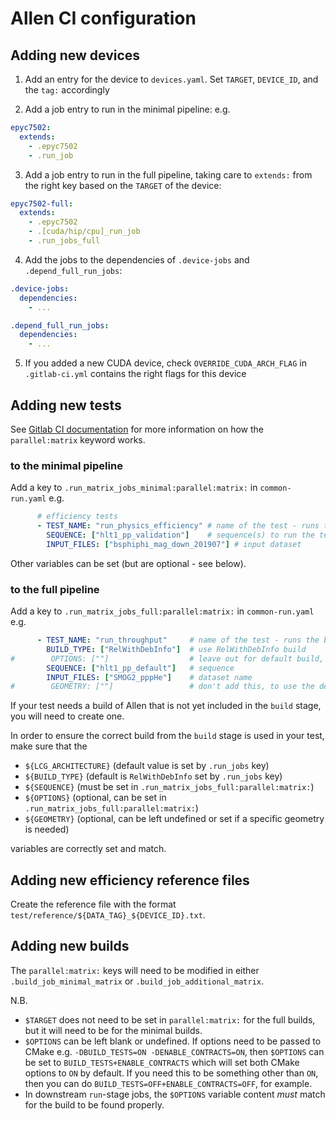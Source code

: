 # Allen CI configuration

## Adding new devices

1. Add an entry for the device to `devices.yaml`. Set `TARGET`, `DEVICE_ID`, and the `tag:` accordingly

2. Add a job entry to run in the minimal pipeline: e.g.
```yaml
epyc7502:
  extends:
    - .epyc7502
    - .run_job

```

3. Add a job entry to run in the full pipeline, taking care to `extends:` from the right key based on the `TARGET` of the device:
```yaml
epyc7502-full:
  extends:
    - .epyc7502
    - .[cuda/hip/cpu]_run_job
    - .run_jobs_full
```

4. Add the jobs to the dependencies of `.device-jobs` and `.depend_full_run_jobs`:
```yaml
.device-jobs:
  dependencies:
    - ...

.depend_full_run_jobs:
  dependencies:
    - ...
```

5. If you added a new CUDA device, check `OVERRIDE_CUDA_ARCH_FLAG` in `.gitlab-ci.yml` contains the right flags for this device

## Adding new tests

See [Gitlab CI documentation](https://docs.gitlab.com/ee/ci/yaml/#parallel-matrix-jobs) for more information on how the `parallel:matrix` keyword works.

### to the minimal pipeline

Add a key to `.run_matrix_jobs_minimal:parallel:matrix:` in `common-run.yaml` e.g.
```yaml
      # efficiency tests
      - TEST_NAME: "run_physics_efficiency" # name of the test - runs the bash script scripts/ci/jobs/$TEST_NAME.sh
        SEQUENCE: ["hlt1_pp_validation"]    # sequence(s) to run the test on
        INPUT_FILES: ["bsphiphi_mag_down_201907"] # input dataset
```

Other variables can be set (but are optional - see below).

### to the full pipeline

Add a key to `.run_matrix_jobs_full:parallel:matrix:` in `common-run.yaml` e.g.
```yaml
      - TEST_NAME: "run_throughput"     # name of the test - runs the bash script scripts/ci/jobs/$TEST_NAME.sh
        BUILD_TYPE: ["RelWithDebInfo"]  # use RelWithDebInfo build
#        OPTIONS: [""]                  # leave out for default build, with no additional build options
        SEQUENCE: ["hlt1_pp_default"]   # sequence
        INPUT_FILES: ["SMOG2_pppHe"]    # dataset name
#        GEOMETRY: [""]                 # don't add this, to use the default geom
```

If your test needs a build of Allen that is not yet included in the `build` stage, you will need to create one.

In order to ensure the correct build from the `build` stage is used in your test, make sure that the

- `${LCG_ARCHITECTURE}` (default value is set by `.run_jobs` key)
- `${BUILD_TYPE}` (default is `RelWithDebInfo` set by `.run_jobs` key)
- `${SEQUENCE}` (must be set in `.run_matrix_jobs_full:parallel:matrix:`)
- `${OPTIONS}` (optional, can be set in `.run_matrix_jobs_full:parallel:matrix:`)
- `${GEOMETRY}` (optional, can be left undefined or set if a specific geometry is needed)

variables are correctly set and match.

## Adding new efficiency reference files

Create the reference file with the format `test/reference/${DATA_TAG}_${DEVICE_ID}.txt`.


## Adding new builds

The `parallel:matrix:` keys will need to be modified in either `.build_job_minimal_matrix` or `.build_job_additional_matrix`.

N.B. 

- `$TARGET` does not need to be set in `parallel:matrix:` for the full builds, but it will need to be for the minimal builds.
- `$OPTIONS` can be left blank or undefined. If options need to be passed to CMake e.g. `-DBUILD_TESTS=ON -DENABLE_CONTRACTS=ON`, then `$OPTIONS` can be set to `BUILD_TESTS+ENABLE_CONTRACTS` which will set both CMake options to `ON` by default. If you need this to be something other than `ON`, then you can do `BUILD_TESTS=OFF+ENABLE_CONTRACTS=OFF`, for example.
- In downstream `run`-stage jobs, the `$OPTIONS` variable content *must* match for the build to be found properly.

